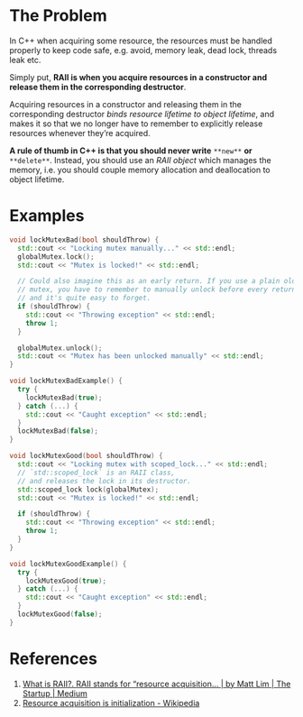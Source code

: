

# The Problem

In C++ when acquiring some resource, the resources must be handled properly to keep code safe, e.g. avoid, memory leak, dead lock, threads leak etc.

Simply put, **RAII is when you acquire resources in a constructor and release them in the corresponding destructor**.

Acquiring resources in a constructor and releasing them in the corresponding destructor _binds resource lifetime to object lifetime_, and makes it so that we no longer have to remember to explicitly release resources whenever they’re acquired.

**A rule of thumb in C++ is that you should never write** `**new**` **or** `**delete**`. Instead, you should use an _RAII object_ which manages the memory, i.e. you should couple memory allocation and deallocation to object lifetime.


# Examples

```c++
void lockMutexBad(bool shouldThrow) {
  std::cout << "Locking mutex manually..." << std::endl;
  globalMutex.lock();
  std::cout << "Mutex is locked!" << std::endl;

  // Could also imagine this as an early return. If you use a plain old
  // mutex, you have to remember to manually unlock before every return...
  // and it's quite easy to forget.
  if (shouldThrow) {
    std::cout << "Throwing exception" << std::endl;
    throw 1;
  }

  globalMutex.unlock();
  std::cout << "Mutex has been unlocked manually" << std::endl;
}

void lockMutexBadExample() {
  try {
    lockMutexBad(true);
  } catch (...) {
    std::cout << "Caught exception" << std::endl;
  }
  lockMutexBad(false);
}

void lockMutexGood(bool shouldThrow) {
  std::cout << "Locking mutex with scoped_lock..." << std::endl;
  // `std::scoped_lock` is an RAII class, 
  // and releases the lock in its destructor.
  std::scoped_lock lock(globalMutex);
  std::cout << "Mutex is locked!" << std::endl;

  if (shouldThrow) {
    std::cout << "Throwing exception" << std::endl;
    throw 1;
  }
}

void lockMutexGoodExample() {
  try {
    lockMutexGood(true);
  } catch (...) {
    std::cout << "Caught exception" << std::endl;
  }
  lockMutexGood(false);
}


```



# References

1. [What is RAII?. RAII stands for “resource acquisition… | by Matt Lim | The Startup | Medium](https://medium.com/swlh/what-is-raii-e016d00269f9)
2. [Resource acquisition is initialization - Wikipedia](https://en.wikipedia.org/wiki/Resource_acquisition_is_initialization)